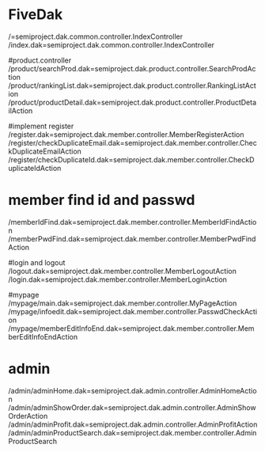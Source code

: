# FiveDak

/=semiproject.dak.common.controller.IndexController
/index.dak=semiproject.dak.common.controller.IndexController


#product.controller
/product/searchProd.dak=semiproject.dak.product.controller.SearchProdAction
/product/rankingList.dak=semiproject.dak.product.controller.RankingListAction
/product/productDetail.dak=semiproject.dak.product.controller.ProductDetailAction




#implement register
/register.dak=semiproject.dak.member.controller.MemberRegisterAction
/register/checkDuplicateEmail.dak=semiproject.dak.member.controller.CheckDuplicateEmailAction
/register/checkDuplicateId.dak=semiproject.dak.member.controller.CheckDuplicateIdAction



# member find id and passwd
/memberIdFind.dak=semiproject.dak.member.controller.MemberIdFindAction
/memberPwdFind.dak=semiproject.dak.member.controller.MemberPwdFindAction



#login and logout
/logout.dak=semiproject.dak.member.controller.MemberLogoutAction
/login.dak=semiproject.dak.member.controller.MemberLoginAction


#mypage 
/mypage/main.dak=semiproject.dak.member.controller.MyPageAction
/mypage/infoedit.dak=semiproject.dak.member.controller.PasswdCheckAction
/mypage/memberEditInfoEnd.dak=semiproject.dak.member.controller.MemberEditInfoEndAction


# admin 
/admin/adminHome.dak=semiproject.dak.admin.controller.AdminHomeAction
/admin/adminShowOrder.dak=semiproject.dak.admin.controller.AdminShowOrderAction
/admin/adminProfit.dak=semiproject.dak.admin.controller.AdminProfitAction
/admin/adminProductSearch.dak=semiproject.dak.member.controller.AdminProductSearch
